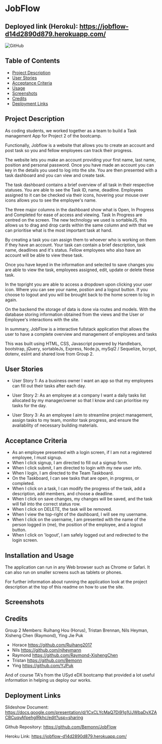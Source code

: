 # JobFlow

## Deployed link (Heroku): https://jobflow-d14d2890d879.herokuapp.com/ 

  ![GitHub](https://img.shields.io/badge/license-mit-blue)

## Table of Contents
 - [Project Description](#Project-Description)
 - [User Stories](#User-Stories)
 - [Acceptance Criteria](#Acceptance-Criteria)
 - [Usage](#Installation-and-Usage) 
 - [Screenshots](#Screenshots)
 - [Credits](#Credits)
 - [Deployment Links](#Deployment-Links)

## Project Description

As coding students, we worked together as a team to build a Task management App for Project 2 of the bootcamp.

Functionally, Jobflow is a website that allows you to create an account and post task so you and fellow employees can track their progress. 

The website lets you make an account providing your first name, last name, position and personal password. Once you have made an account you can key in the details you used to log into the site. You are then presented with a task dashboard and you can view and create task. 

The task dashboard contains a brief overview of all task in their respective statuses. You are able to see the Task ID, name, deadline. Employees assigned to it can be checked via their icons, hovering your mouse over icons allows you to see the employee's name.

The three major columns in the dashboard show what is Open, In Progress and Completed for ease of access and viewing. Task In Progress are centred on the screen. The new technology we used is sortableJS, this allows us to drag and drop cards within the same column and with that we can prioritise what is the most important task at hand.

By creating a task you can assign them to whoever who is working on them if they have an account. Your task can contain a brief description, task name, deadlines and it's status. Fellow employees who also have an account will be able to view these task. 

Once you have keyed in the information and selected to save changes you are able to view the task, employees assigned, edit, update or delete these task. 

In the topright you are able to access a dropdown upon clicking your user icon. Where you can see your name, postion and a logout button. If you choose to logout and you will be brought back to the home screen to log in again.  

On the backend the storage of data is done via routes and models. With the database storing information obtained from the views and the User or Employee's interactions with the site. 

In summary, JobFlow is a interactive fullstack application that allows the user to have a complete overview and management of employees and tasks

This was built using HTML, CSS, Javascript powered by Handlebars, bootstrap, jQuery, sortableJs, Express, Node.js, mySql2 / Sequelize, bcrypt,   dotenv, eslint and shared love from Group 2.

## User Stories
- User Story 1: As a business owner I want an app so that my employees can fill out their tasks after each day.

- User Story 2: As an employee at a company
I want a daily tasks list allocated by my manager/owner so that I know and can prioritise my tasks for the day.

- User Story 3: As an employee I aim to streamline project management, assign tasks to my team, monitor task progress, and ensure the availability of necessary building materials.

## Acceptance Criteria
- As an employee presented with a login screen, if I am not a registered employee, I must signup.
- When I click signup, I am directed to fill out a signup form.
- When I click submit, I am directed to login with my new user info.
- When I login, I am directed to the Team Taskboard.
- On the Taskboard, I can see tasks that are open, in progress, or completed.
- When I click on a task, I can modify the progress of the task, add a description, add members, and choose a deadline.
- When I click on save changes, my changes will be saved, and the task will fall into the correct status row.
- When I click on DELETE, the task will be removed.
- When I view the top-right of the dashboard, I will see my username.
- When I click on the username, I am presented with the name of the person logged in (me), the position of the employee, and a logout button.
- When I click on 'logout', I am safely logged out and redirected to the login screen.

## Installation and Usage

The application can run in any Web browser such as Chrome or Safari. It can also run on smaller screens such as tablets or phones.

For further information about running the application look at the project description at the top of this readme on how to use the site.

## Screenshots

## Credits
Group 2 Members: Ruihang Hou (Horus), Tristan Brennan, Nils Heyman, Xisheng Chen (Raymond), Ying Jie Puk

- Horace https://github.com/Ruihang2017 
- Nils https://github.com/njheymann  
- Raymond https://github.com/Raymond-XishengChen 
- Tristan https://github.com/Bemonn 
- Ying https://github.com/YJPuk 

And of course TA's from the USyd eDX bootcamp that provided a lot useful information in helping us deploy our works.

## Deployment Links

Slideshow Document: https://docs.google.com/presentation/d/1CxCLYcMaQ7Di91g1UJWbaDvXZACBCuqvAfpehgIRkhc/edit?usp=sharing

Github Repository: https://github.com/Bemonn/JobFlow

Heroku Link: https://jobflow-d14d2890d879.herokuapp.com/